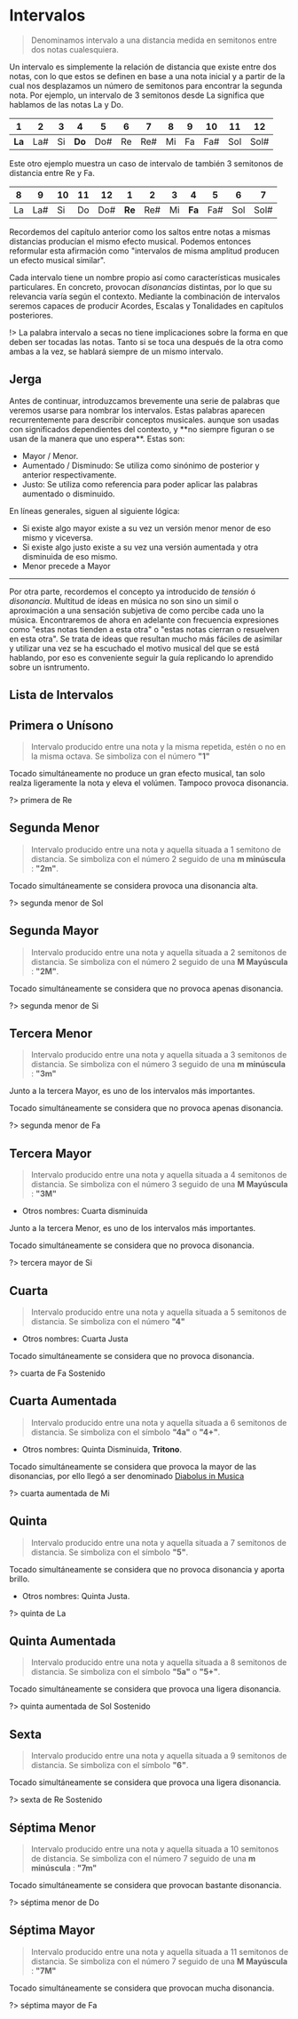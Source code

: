 <h1> Intervalos </h1>

> Denominamos intervalo a una distancia medida en semitonos entre dos notas cualesquiera.

Un intervalo es simplemente la relación de distancia que existe entre dos notas,
con lo que estos se definen en base a una nota inicial y a partir de la cual nos
desplazamos un número de semitonos para encontrar la segunda nota. Por ejemplo,
un intervalo de 3 semitonos desde La significa que hablamos de las notas La y Do.

| 1      | 2   | 3   | 4      | 5   | 6   | 7   | 8   | 9   | 10  | 11  | 12   |
| ------ | --- | --- | ------ | --- | --- | --- | --- | --- | --- | --- | ---- |
| **La** | La# | Si  | **Do** | Do# | Re  | Re# | Mi  | Fa  | Fa# | Sol | Sol# |

Este otro ejemplo muestra un caso de intervalo de también 3 semitonos de distancia entre Re y Fa.

| 8   | 9   | 10  | 11  | 12  | 1      | 2   | 3   | 4      | 5   | 6   | 7    |
| --- | --- | --- | --- | --- | ------ | --- | --- | ------ | --- | --- | ---- |
| La  | La# | Si  | Do  | Do# | **Re** | Re# | Mi  | **Fa** | Fa# | Sol | Sol# |

Recordemos del capítulo anterior como los saltos entre notas a mismas distancias
producían el mismo efecto musical. Podemos entonces reformular esta afirmación
como "intervalos de misma amplitud producen un efecto musical similar".

Cada intervalo tiene un nombre propio así como características
musicales particulares. En concreto, provocan _disonancias_ distintas,
por lo que su relevancia varía según el contexto.
Mediante la combinación de intervalos seremos capaces de producir Acordes,
Escalas y Tonalidades en capítulos posteriores.

!> La palabra intervalo a secas no tiene implicaciones sobre la forma en que deben
ser tocadas las notas. Tanto si se toca una después de la otra como ambas a la vez,
se hablará siempre de un mismo intervalo.

<h2> Jerga </h2>
Antes de continuar, introduzcamos brevemente una serie de palabras que veremos usarse
para nombrar los intervalos. Estas palabras aparecen recurrentemente para describir conceptos musicales. aunque son usadas con significados dependientes del contexto, y **no siempre figuran o se usan de la manera que uno espera**. Estas son:

- Mayor / Menor.
- Aumentado / Disminudo: Se utiliza como sinónimo de posterior y anterior respectivamente.
- Justo: Se utiliza como referencia para poder aplicar las palabras aumentado o disminuido.

En líneas generales, siguen al siguiente lógica:

- Si existe algo mayor existe a su vez un versión menor menor de eso mismo y viceversa.
- Si existe algo justo existe a su vez una versión aumentada y otra disminuida de eso mismo.
- Menor precede a Mayor

---

Por otra parte, recordemos el concepto ya introducido de _tensión_ ó _disonancia_.
Multitud de ídeas en música no son sino un simil o aproximación a una sensación
subjetiva de como percibe cada uno la música. Encontraremos de ahora en adelante
con frecuencia expresiones como "estas notas tienden a esta otra" o
"estas notas cierran o resuelven en esta otra". Se trata de ideas que resultan mucho
más fáciles de asimilar y utilizar una vez se ha escuchado el motivo musical
del que se está hablando, por eso es conveniente seguir la guía replicando
lo aprendido sobre un isntrumento.


<h2> Lista de Intervalos </h2>

<h2> Primera o Unísono </h2>

> Intervalo producido entre una nota y la misma repetida, estén o no en la misma octava. Se simboliza con el número **"1"**

Tocado simultáneamente no produce un gran efecto musical, tan solo realza ligeramente la nota y eleva el volúmen. Tampoco provoca disonancia.

<div id ="piano_2" class="piano_container">
</div>

?> primera de Re

<h2> Segunda Menor </h2>

> Intervalo producido entre una nota y aquella situada a 1 semitono de distancia. Se simboliza con el número 2 seguido de una **m minúscula** : **"2m"**.

Tocado simultáneamente se considera provoca una disonancia alta.

<div id ="piano_3" class="piano_container">
</div>

?> segunda menor de Sol

<h2> Segunda Mayor </h2>

> Intervalo producido entre una nota y aquella situada a 2 semitonos de distancia. Se simboliza con el número 2 seguido de una **M Mayúscula** : **"2M"**.

Tocado simultáneamente se considera que no provoca apenas disonancia.

<div id ="piano_4" class="piano_container">
</div>

?> segunda menor de Si

<h2> Tercera Menor </h2>

> Intervalo producido entre una nota y aquella situada a 3 semitonos de distancia. Se simboliza con el número 3 seguido de una **m minúscula** : **"3m"**

Junto a la tercera Mayor, es uno de los intervalos más importantes.

Tocado simultáneamente se considera que no provoca apenas disonancia.

<div id ="piano_5" class="piano_container">
</div>

?> segunda menor de Fa

<h2> Tercera Mayor </h2>

> Intervalo producido entre una nota y aquella situada a 4 semitonos de distancia. Se simboliza con el número 3 seguido de una **M Mayúscula** : **"3M"**

- Otros nombres: Cuarta disminuida

Junto a la tercera Menor, es uno de los intervalos más importantes.

Tocado simultáneamente se considera que no provoca disonancia.

<div id ="piano_6" class="piano_container">
</div>

?> tercera mayor de Si

<h2> Cuarta</h2>

> Intervalo producido entre una nota y aquella situada a 5 semitonos de distancia. Se simboliza con el número **"4"**

- Otros nombres: Cuarta Justa

Tocado simultáneamente se considera que no provoca disonancia.

<div id ="piano_7" class="piano_container">
</div>

?> cuarta de Fa Sostenido


<h2> Cuarta Aumentada</h2>

> Intervalo producido entre una nota y aquella situada a 6 semitonos de distancia. Se simboliza con el símbolo **"4a"** o **"4+"**.

- Otros nombres: Quinta Disminuida, **Tritono**.

Tocado simultáneamente se considera que provoca la mayor de las disonancias,
por ello llegó a ser denominado [Diabolus in Musica](https://es.wikipedia.org/wiki/Tritono#Importancia_hist%C3%B3rica_del_tritono_en_la_m%C3%BAsica_occidental)



<div id ="piano_8" class="piano_container">
</div>

?> cuarta aumentada de Mi


<h2> Quinta </h2>

> Intervalo producido entre una nota y aquella situada a 7 semitonos de distancia. Se simboliza con el símbolo **"5"**.

Tocado simultáneamente se considera que no provoca disonancia y aporta brillo.

- Otros nombres: Quinta Justa.

<div id ="piano_9" class="piano_container">
</div>

?> quinta de La


<h2> Quinta Aumentada </h2>

> Intervalo producido entre una nota y aquella situada a 8 semitonos de distancia. Se simboliza con el símbolo **"5a"** o **"5+"**.

<div id ="piano_10" class="piano_container">
</div>

Tocado simultáneamente se considera que provoca una ligera disonancia.

?> quinta aumentada de Sol Sostenido


<h2> Sexta </h2>

> Intervalo producido entre una nota y aquella situada a 9 semitonos de distancia. Se simboliza con el símbolo **"6"**.

Tocado simultáneamente se considera que provoca una ligera disonancia.

<div id ="piano_11" class="piano_container">
</div>

?> sexta de Re Sostenido


<h2> Séptima Menor </h2>

> Intervalo producido entre una nota y aquella situada a 10 semitonos de distancia. Se simboliza con el número 7 seguido de una **m minúscula** : **"7m"**

Tocado simultáneamente se considera que provocan bastante disonancia.

<div id ="piano_12" class="piano_container">
</div>

?> séptima menor de Do


<h2> Séptima Mayor </h2>

> Intervalo producido entre una nota y aquella situada a 11 semitonos de distancia. Se simboliza con el número 7 seguido de una **M Mayúscula** : **"7M"**

Tocado simultáneamente se considera que provocan mucha disonancia.

<div id ="piano_13" class="piano_container">
</div>

?> séptima mayor de Fa

<link rel="stylesheet" href="PianoGenerator/style.css">
<script>
piano({
    tag: "piano_2",
    octaves: 2,
    names: "all",
    number: "pressed",
    tonic: "D",
    pressed: ["D", "D"],
});
piano({
    tag: "piano_3",
    octaves: 2,
    names: "all",
    number: "pressed",
    tonic: "G",
    pressed: ["G", "G#"],
});
piano({
    tag: "piano_4",
    octaves: 2,
    names: "all",
    number: "pressed",
    tonic: "B",
    pressed: ["B", "C#"],
});
piano({
    tag: "piano_5",
    octaves: 2,
    names: "all",
    number: "pressed",
    tonic: "F",
    pressed: ["F", "G#"],
});
piano({
    tag: "piano_6",
    octaves: 2,
    names: "all",
    number: "pressed",
    tonic: "B",
    pressed: ["B", "D#"],
});
piano({
    tag: "piano_7",
    octaves: 2,
    names: "all",
    number: "pressed",
    tonic: "F#",
    pressed: ["F#", "B"],
});
piano({
    tag: "piano_8",
    octaves: 2,
    names: "all",
    number: "pressed",
    tonic: "E",
    pressed: ["E", "A#"],
});
piano({
    tag: "piano_9",
    octaves: 2,
    names: "all",
    number: "pressed",
    tonic: "A",
    pressed: ["A", "E"],
});
piano({
    tag: "piano_10",
    octaves: 2,
    names: "all",
    number: "pressed",
    tonic: "G#",
    pressed: ["G#", "E"],
});
piano({
    tag: "piano_11",
    octaves: 2,
    names: "all",
    number: "pressed",
    tonic: "D#",
    pressed: ["D#", "C"],
});
piano({
    tag: "piano_12",
    octaves: 2,
    names: "all",
    number: "pressed",
    tonic: "C",
    pressed: ["C", "A#"],
});
piano({
    tag: "piano_13",
    octaves: 2,
    names: "all",
    number: "pressed",
    tonic: "F",
    pressed: ["F", "E"],
});
</script>